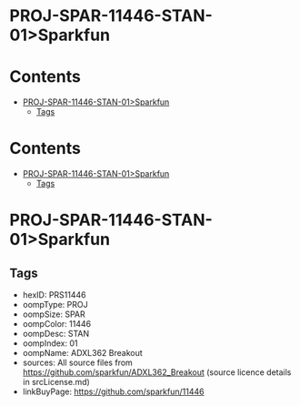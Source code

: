 
PROJ-SPAR-11446-STAN-01>Sparkfun
================================

Contents
========

* [PROJ-SPAR-11446-STAN-01>Sparkfun](#proj-spar-11446-stan-01sparkfun)
	* [Tags](#tags)

Contents
========

* [PROJ-SPAR-11446-STAN-01>Sparkfun](#proj-spar-11446-stan-01sparkfun)
	* [Tags](#tags)

# PROJ-SPAR-11446-STAN-01>Sparkfun

## Tags

- hexID: PRS11446
- oompType: PROJ
- oompSize: SPAR
- oompColor: 11446
- oompDesc: STAN
- oompIndex: 01
- oompName: ADXL362 Breakout
- sources: All source files from https://github.com/sparkfun/ADXL362_Breakout (source licence details in srcLicense.md)
- linkBuyPage: https://github.com/sparkfun/11446
